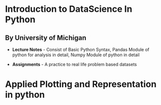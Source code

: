 # Introduction to DataScience In Python 
##              By University of Michigan 

- **Lecture Notes** - Consist of Basic Python Syntax, Pandas Module of python for analysis in detail, Numpy Module of python in detail

- **Assignments** - A practice to real life problem based datasets

# Applied Plotting and Representation in python
